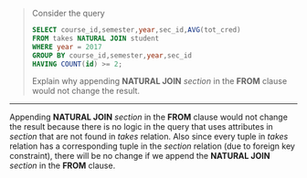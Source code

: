 > Consider the query 
> ```sql
> SELECT course_id,semester,year,sec_id,AVG(tot_cred)
> FROM takes NATURAL JOIN student
> WHERE year = 2017
> GROUP BY course_id,semester,year,sec_id
> HAVING COUNT(id) >= 2; 
> ```
> Explain why appending **NATURAL JOIN** _section_ in the **FROM** clause would not change the 
> result.

--------------------------------

Appending **NATURAL JOIN** _section_ in the **FROM** clause would not change the 
result because there is no logic in the query that uses attributes in _section_ that 
are not found in _takes_ relation. Also since every tuple in _takes_ relation has a corresponding
tuple in the _section_ relation (due to foreign key constraint), there will be no change if we append
the **NATURAL JOIN** _section_ in the **FROM** clause.